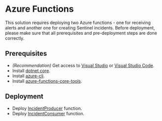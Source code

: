 # Azure Functions
This solution requires deploying two Azure functions - one for receiving alerts and another one for creating Sentinel incidents.
Before deployment, please make sure that all prerequisites and pre-deployment steps are done correctly.

## Prerequisites
* _(Recommendation)_ Get access to [Visual Studio](https://visualstudio.microsoft.com/vs/community/) or [Visual Studio Code](https://code.visualstudio.com/).
* Install [dotnet core](https://dotnet.microsoft.com/download/dotnet-core).
* Install [azure-cli](https://docs.microsoft.com/en-us/cli/azure/install-azure-cli?view=azure-cli-latest).
* Install [azure-functions-core-tools](https://docs.microsoft.com/en-us/azure/azure-functions/functions-run-local).

## Deployment
* Deploy [IncidentProducer](https://github.com/cohesity/Azure-Sentinel/tree/CohesitySecurity.internal/DataConnectors/CohesitySecurity/Helios2Sentinel/IncidentProducer#readme) function.
* Deploy [IncidentConsumer](https://github.com/cohesity/Azure-Sentinel/tree/CohesitySecurity.internal/DataConnectors/CohesitySecurity/Helios2Sentinel/IncidentConsumer#readme) function.
